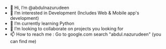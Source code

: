 - 👋 Hi, I’m @abdulnazurudeen
- 👀 I’m interested in Development (Includes Web & Mobile app's development)
- 🌱 I’m currently learning Python
- 💞️ I’m looking to collaborate on projects you looking for
- 📫 How to reach me : Go to google.com search "abdul.nazurudeen" (you can find me)

<!---
abdulnazurudeen/abdulnazurudeen is a ✨ special ✨ repository because its `README.md` (this file) appears on your GitHub profile.
You can click the Preview link to take a look at your changes.
--->
